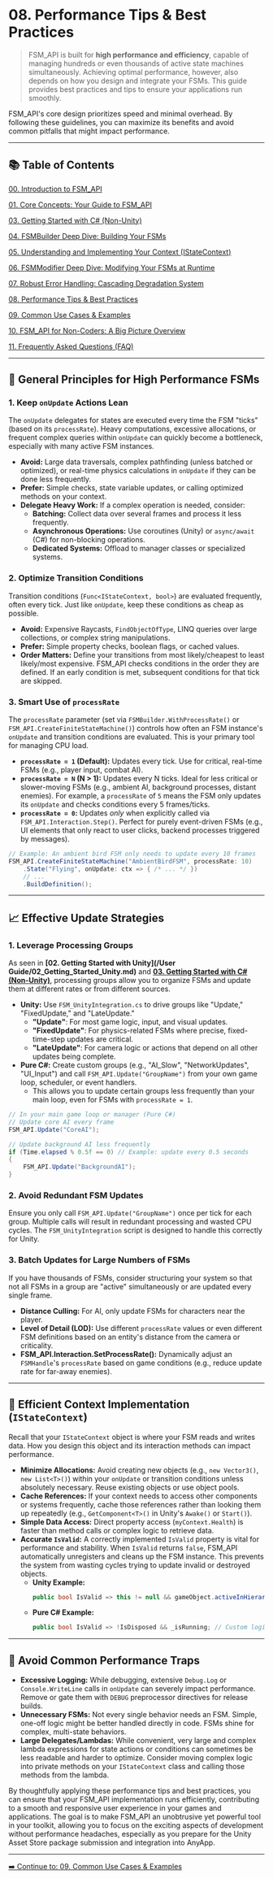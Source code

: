 # 08\. Performance Tips & Best Practices

> FSM\_API is built for **high performance and efficiency**, capable of managing hundreds or even thousands of active state machines simultaneously. Achieving optimal performance, however, also depends on how you design and integrate your FSMs. This guide provides best practices and tips to ensure your applications run smoothly.

FSM\_API's core design prioritizes speed and minimal overhead. By following these guidelines, you can maximize its benefits and avoid common pitfalls that might impact performance.

-----

## 📚 Table of Contents

[00. Introduction to FSM_API](00_Introduction.md)

[01. Core Concepts: Your Guide to FSM_API](01_Core_Concepts.md)

[03. Getting Started with C# (Non-Unity)](03_Getting_Started_CSharp.md)

[04. FSMBuilder Deep Dive: Building Your FSMs](04_FSM_Builder_Deep_Dive.md)

[05. Understanding and Implementing Your Context (IStateContext)](05_Context_Implementation.md)

[06. FSMModifier Deep Dive: Modifying Your FSMs at Runtime](06_FSM_Modifier_Deep_Dive.md)

[07. Robust Error Handling: Cascading Degradation System](07_Error_Handling.md)

[08. Performance Tips & Best Practices](08_Performance_Tips.md)

[09. Common Use Cases & Examples](09_Common_Use_Cases.md)

[10. FSM_API for Non-Coders: A Big Picture Overview](10_Non_Coder_Overview.md)

[11. Frequently Asked Questions (FAQ)](11_FAQ.md)


-----

## 🚀 General Principles for High Performance FSMs

### 1\. **Keep `onUpdate` Actions Lean**

The `onUpdate` delegates for states are executed every time the FSM "ticks" (based on its `processRate`). Heavy computations, excessive allocations, or frequent complex queries within `onUpdate` can quickly become a bottleneck, especially with many active FSM instances.

  * **Avoid:** Large data traversals, complex pathfinding (unless batched or optimized), or real-time physics calculations in `onUpdate` if they can be done less frequently.
  * **Prefer:** Simple checks, state variable updates, or calling optimized methods on your context.
  * **Delegate Heavy Work:** If a complex operation is needed, consider:
      * **Batching:** Collect data over several frames and process it less frequently.
      * **Asynchronous Operations:** Use coroutines (Unity) or `async/await` (C\#) for non-blocking operations.
      * **Dedicated Systems:** Offload to manager classes or specialized systems.

### 2\. **Optimize Transition Conditions**

Transition conditions (`Func<IStateContext, bool>`) are evaluated frequently, often every tick. Just like `onUpdate`, keep these conditions as cheap as possible.

  * **Avoid:** Expensive Raycasts, `FindObjectOfType`, LINQ queries over large collections, or complex string manipulations.
  * **Prefer:** Simple property checks, boolean flags, or cached values.
  * **Order Matters:** Define your transitions from most likely/cheapest to least likely/most expensive. FSM\_API checks conditions in the order they are defined. If an early condition is met, subsequent conditions for that tick are skipped.

### 3\. **Smart Use of `processRate`**

The `processRate` parameter (set via `FSMBuilder.WithProcessRate()` or `FSM_API.CreateFiniteStateMachine()`) controls how often an FSM instance's `onUpdate` and transition conditions are evaluated. This is your primary tool for managing CPU load.

  * **`processRate = 1` (Default):** Updates every tick. Use for critical, real-time FSMs (e.g., player input, combat AI).
  * **`processRate = N` (N \> 1):** Updates every N ticks. Ideal for less critical or slower-moving FSMs (e.g., ambient AI, background processes, distant enemies). For example, a `processRate` of `5` means the FSM only updates its `onUpdate` and checks conditions every 5 frames/ticks.
  * **`processRate = 0`:** Updates *only* when explicitly called via `FSM_API.Interaction.Step()`. Perfect for purely event-driven FSMs (e.g., UI elements that only react to user clicks, backend processes triggered by messages).

<!-- end list -->

```csharp
// Example: An ambient bird FSM only needs to update every 10 frames
FSM_API.CreateFiniteStateMachine("AmbientBirdFSM", processRate: 10)
    .State("Flying", onUpdate: ctx => { /* ... */ })
    // ...
    .BuildDefinition();
```

-----

## 📈 Effective Update Strategies

### 1\. **Leverage Processing Groups**

As seen in **[02. Getting Started with Unity](/User Guide/02_Getting_Started_Unity.md)** and **[03. Getting Started with C\# (Non-Unity)](03_Getting_Started_CSharp.md)**, processing groups allow you to organize FSMs and update them at different rates or from different sources.

  * **Unity:** Use `FSM_UnityIntegration.cs` to drive groups like "Update," "FixedUpdate," and "LateUpdate."
      * **"Update"**: For most game logic, input, and visual updates.
      * **"FixedUpdate"**: For physics-related FSMs where precise, fixed-time-step updates are critical.
      * **"LateUpdate"**: For camera logic or actions that depend on all other updates being complete.
  * **Pure C\#:** Create custom groups (e.g., "AI\_Slow", "NetworkUpdates", "UI\_Input") and call `FSM_API.Update("GroupName")` from your own game loop, scheduler, or event handlers.
      * This allows you to update certain groups less frequently than your main loop, even for FSMs with `processRate = 1`.

<!-- end list -->

```csharp
// In your main game loop or manager (Pure C#)
// Update core AI every frame
FSM_API.Update("CoreAI");

// Update background AI less frequently
if (Time.elapsed % 0.5f == 0) // Example: update every 0.5 seconds
{
    FSM_API.Update("BackgroundAI");
}
```

### 2\. **Avoid Redundant FSM Updates**

Ensure you only call `FSM_API.Update("GroupName")` once per tick for each group. Multiple calls will result in redundant processing and wasted CPU cycles. The `FSM_UnityIntegration` script is designed to handle this correctly for Unity.

### 3\. **Batch Updates for Large Numbers of FSMs**

If you have thousands of FSMs, consider structuring your system so that not all FSMs in a group are "active" simultaneously or are updated every single frame.

  * **Distance Culling:** For AI, only update FSMs for characters near the player.
  * **Level of Detail (LOD):** Use different `processRate` values or even different FSM definitions based on an entity's distance from the camera or criticality.
  * **FSM\_API.Interaction.SetProcessRate():** Dynamically adjust an `FSMHandle`'s `processRate` based on game conditions (e.g., reduce update rate for far-away enemies).

-----

## 🧹 Efficient Context Implementation (`IStateContext`)

Recall that your `IStateContext` object is where your FSM reads and writes data. How you design this object and its interaction methods can impact performance.

  * **Minimize Allocations:** Avoid creating new objects (e.g., `new Vector3()`, `new List<T>()`) within your `onUpdate` or transition conditions unless absolutely necessary. Reuse existing objects or use object pools.
  * **Cache References:** If your context needs to access other components or systems frequently, cache those references rather than looking them up repeatedly (e.g., `GetComponent<T>()` in Unity's `Awake()` or `Start()`).
  * **Simple Data Access:** Direct property access (`myContext.Health`) is faster than method calls or complex logic to retrieve data.
  * **Accurate `IsValid`:** A correctly implemented `IsValid` property is vital for performance and stability. When `IsValid` returns `false`, FSM\_API automatically unregisters and cleans up the FSM instance. This prevents the system from wasting cycles trying to update invalid or destroyed objects.
      * **Unity Example:**
        ```csharp
        public bool IsValid => this != null && gameObject.activeInHierarchy;
        ```
      * **Pure C\# Example:**
        ```csharp
        public bool IsValid => !IsDisposed && _isRunning; // Custom logic
        ```

-----

## 🚫 Avoid Common Performance Traps

  * **Excessive Logging:** While debugging, extensive `Debug.Log` or `Console.WriteLine` calls in `onUpdate` can severely impact performance. Remove or gate them with `DEBUG` preprocessor directives for release builds.
  * **Unnecessary FSMs:** Not every single behavior needs an FSM. Simple, one-off logic might be better handled directly in code. FSMs shine for complex, multi-state behaviors.
  * **Large Delegates/Lambdas:** While convenient, very large and complex lambda expressions for state actions or conditions can sometimes be less readable and harder to optimize. Consider moving complex logic into private methods on your `IStateContext` class and calling those methods from the lambda.

By thoughtfully applying these performance tips and best practices, you can ensure that your FSM\_API implementation runs efficiently, contributing to a smooth and responsive user experience in your games and applications. The goal is to make FSM\_API an unobtrusive yet powerful tool in your toolkit, allowing you to focus on the exciting aspects of development without performance headaches, especially as you prepare for the Unity Asset Store package submission and integration into AnyApp.

-----

[➡️ Continue to: 09. Common Use Cases & Examples](09_Common_Use_Cases.md)